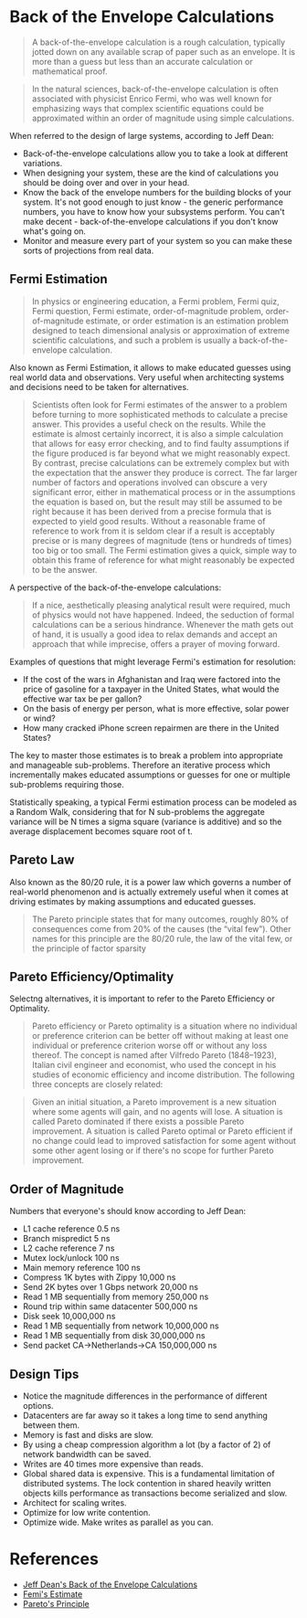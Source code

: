 # Back of the Envelope Calculations

> A back-of-the-envelope calculation is a rough calculation, typically jotted down on any available scrap of paper such as an envelope. It is more than a guess but less than an accurate calculation or mathematical proof.

> In the natural sciences, back-of-the-envelope calculation is often associated with physicist Enrico Fermi, who was well known for emphasizing ways that complex scientific equations could be approximated within an order of magnitude using simple calculations.

When referred to the design of large systems, according to Jeff Dean: 

- Back-of-the-envelope calculations allow you to take a look at different variations.
- When designing your system, these are the kind of calculations you should be doing over and over in your head.
- Know the back of the envelope numbers for the building blocks of your system. It's not good enough to just know - the generic performance numbers, you have to know how your subsystems perform. You can't make decent - back-of-the-envelope calculations if you don't know what's going on.
- Monitor and measure every part of your system so you can make these sorts of projections from real data.

## Fermi Estimation

> In physics or engineering education, a Fermi problem, Fermi quiz, Fermi question, Fermi estimate, order-of-magnitude problem, order-of-magnitude estimate, or order estimation is an estimation problem designed to teach dimensional analysis or approximation of extreme scientific calculations, and such a problem is usually a back-of-the-envelope calculation.

Also known as Fermi Estimation, it allows to make educated guesses using real world data and observations. Very useful when architecting systems and decisions need to be taken for alternatives.

> Scientists often look for Fermi estimates of the answer to a problem before turning to more sophisticated methods to calculate a precise answer. This provides a useful check on the results. While the estimate is almost certainly incorrect, it is also a simple calculation that allows for easy error checking, and to find faulty assumptions if the figure produced is far beyond what we might reasonably expect. By contrast, precise calculations can be extremely complex but with the expectation that the answer they produce is correct. The far larger number of factors and operations involved can obscure a very significant error, either in mathematical process or in the assumptions the equation is based on, but the result may still be assumed to be right because it has been derived from a precise formula that is expected to yield good results. Without a reasonable frame of reference to work from it is seldom clear if a result is acceptably precise or is many degrees of magnitude (tens or hundreds of times) too big or too small. The Fermi estimation gives a quick, simple way to obtain this frame of reference for what might reasonably be expected to be the answer.

A perspective of the back-of-the-envelope calculations:

> If a nice, aesthetically pleasing analytical result were required, much of physics would not have happened. Indeed, the seduction of formal calculations can be a serious hindrance. Whenever the math gets out of hand, it is usually a good idea to relax demands and accept an approach that while imprecise, offers a prayer of moving forward.

Examples of questions that might leverage Fermi's estimation for resolution:

- If the cost of the wars in Afghanistan and Iraq were factored into the price of gasoline for a taxpayer in the United States, what would the effective war tax be per gallon? 
- On the basis of energy per person, what is more effective, solar power or wind?
- How many cracked iPhone screen repairmen are there in the United States? 

The key to master those estimates is to break a problem into appropriate and manageable sub-problems. Therefore an iterative process which incrementally makes educated assumptions or guesses for one or multiple sub-problems requiring those.

Statistically speaking, a typical Fermi estimation process can be modeled as a Random Walk, considering that for N sub-problems the aggregate variance will be N times a sigma square (variance is additive) and so the average displacement becomes square root of t.

## Pareto Law

Also known as the 80/20 rule, it is a power law which governs a number of real-world phenomenon and is actually extremely useful when it comes at driving estimates by making assumptions and educated guesses.

> The Pareto principle states that for many outcomes, roughly 80% of consequences come from 20% of the causes (the “vital few”). Other names for this principle are the 80/20 rule, the law of the vital few, or the principle of factor sparsity

## Pareto Efficiency/Optimality

Selectng alternatives, it is important to refer to the Pareto Efficiency or Optimality.

> Pareto efficiency or Pareto optimality is a situation where no individual or preference criterion can be better off without making at least one individual or preference criterion worse off or without any loss thereof. The concept is named after Vilfredo Pareto (1848–1923), Italian civil engineer and economist, who used the concept in his studies of economic efficiency and income distribution. The following three concepts are closely related:

> Given an initial situation, a Pareto improvement is a new situation where some agents will gain, and no agents will lose. A situation is called Pareto dominated if there exists a possible Pareto improvement. A situation is called Pareto optimal or Pareto efficient if no change could lead to improved satisfaction for some agent without some other agent losing or if there's no scope for further Pareto improvement.

## Order of Magnitude

Numbers that everyone's should know according to Jeff Dean:

- L1 cache reference 0.5 ns
- Branch mispredict 5 ns
- L2 cache reference 7 ns
- Mutex lock/unlock 100 ns
- Main memory reference 100 ns
- Compress 1K bytes with Zippy 10,000 ns
- Send 2K bytes over 1 Gbps network 20,000 ns
- Read 1 MB sequentially from memory 250,000 ns
- Round trip within same datacenter 500,000 ns
- Disk seek 10,000,000 ns
- Read 1 MB sequentially from network 10,000,000 ns
- Read 1 MB sequentially from disk 30,000,000 ns
- Send packet CA->Netherlands->CA 150,000,000 ns 

## Design Tips

- Notice the magnitude differences in the performance of different options.
- Datacenters are far away so it takes a long time to send anything between them.
- Memory is fast and disks are slow.
- By using a cheap compression algorithm a lot (by a factor of 2) of network bandwidth can be saved.
- Writes are 40 times more expensive than reads.
- Global shared data is expensive. This is a fundamental limitation of distributed systems. The lock contention in shared heavily written objects kills performance as transactions become serialized and slow.
- Architect for scaling writes.
- Optimize for low write contention.
- Optimize wide. Make writes as parallel as you can.

# References
- [Jeff Dean's Back of the Envelope Calculations](http://highscalability.com/blog/2011/1/26/google-pro-tip-use-back-of-the-envelope-calculations-to-choo.html)
- [Femi's Estimate](https://brilliant.org/wiki/fermi-estimate/)
- [Pareto's Principle](https://en.wikipedia.org/wiki/Pareto_principle)